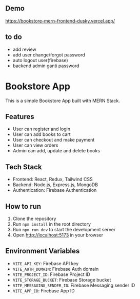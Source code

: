## Demo

https://bookstore-mern-frontend-dusky.vercel.app/

## to do

- add review
- add user change/forgot password
- auto logout user(firebase)
- backend admin ganti password

# Bookstore App

This is a simple Bookstore App built with MERN Stack.

## Features

- User can register and login
- User can add books to cart
- User can checkout and make payment
- User can view orders
- Admin can add, update and delete books

## Tech Stack

- Frontend: React, Redux, Tailwind CSS
- Backend: Node.js, Express.js, MongoDB
- Authentication: Firebase Authentication

## How to run

1. Clone the repository
2. Run `npm install` in the root directory
3. Run `npm run dev` to start the development server
4. Open [http://localhost:5173](http://localhost:5173) in your browser

## Environment Variables

- `VITE_API_KEY`: Firebase API key
- `VITE_AUTH_DOMAIN`: Firebase Auth domain
- `VITE_PROJECT_ID`: Firebase Project ID
- `VITE_STORAGE_BUCKET`: Firebase Storage bucket
- `VITE_MESSAGING_SENDER_ID`: Firebase Messaging sender ID
- `VITE_APP_ID`: Firebase App ID
